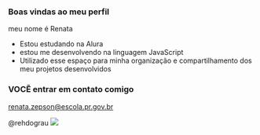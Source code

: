 ### Boas vindas ao meu perfil

meu nome é Renata

-  Estou estudando na Alura
-  estou me desenvolvendo na linguagem JavaScript
-  Utilizado esse espaço para minha organização e compartilhamento dos meu projetos desenvolvidos

### VOCẼ entrar em contato comigo 

renata.zepson@escola.pr.gov.br

@rehdograu
![](https://media.tenor.com/bC5y8yUNa_UAAAAC/snoopy.gif)

